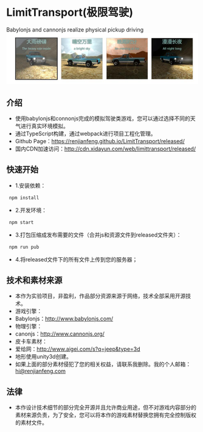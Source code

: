 # LimitTransport(极限驾驶)
Babylonjs and cannonjs realize physical pickup driving
![Alt text](/src/Resource/gameScene/images/ui/title.jpg)
## 介绍
* 使用babylonjs和connonjs完成的模拟驾驶类游戏，您可以通过选择不同的天气进行真实环境模拟。
* 通过TypeScript构建，通过webpack进行项目工程化管理。
* Github Page：https://renjianfeng.github.io/LimitTransport/released/
* 国内CDN加速访问：http://cdn.xidayun.com/web/limittransport/released/
## 快速开始
* 1.安装依赖：
```javascript  
 npm install
```
* 2.开发环境：
```javascript  
 npm start
```
* 3.打包压缩成发布需要的文件（合并js和资源文件到released文件夹）：
```javascript  
 npm run pub
```
* 4.将released文件下的所有文件上传到您的服务器；
## 技术和素材来源
* 本作为实验项目，非盈利，作品部分资源来源于网络，技术全部采用开源技术。
* 游戏引擎：
* Babylonjs：http://www.babylonjs.com/
* 物理引擎：
* canonjs：http://www.cannonjs.org/
* 皮卡车素材：
* 爱给网：http://www.aigei.com/s?q=jeep&type=3d
* 地形使用unity3d创建。
* 如果上面的部分素材侵犯了您的相关权益，请联系我删除。我的个人邮箱：hi@renjianfeng.com

## 法律
* 本作设计技术细节的部分完全开源并且允许商业用途，但不对游戏内容部分的素材来源负责，为了安全，您可以将本作的游戏素材替换您拥有完全控制版权的素材文件。


